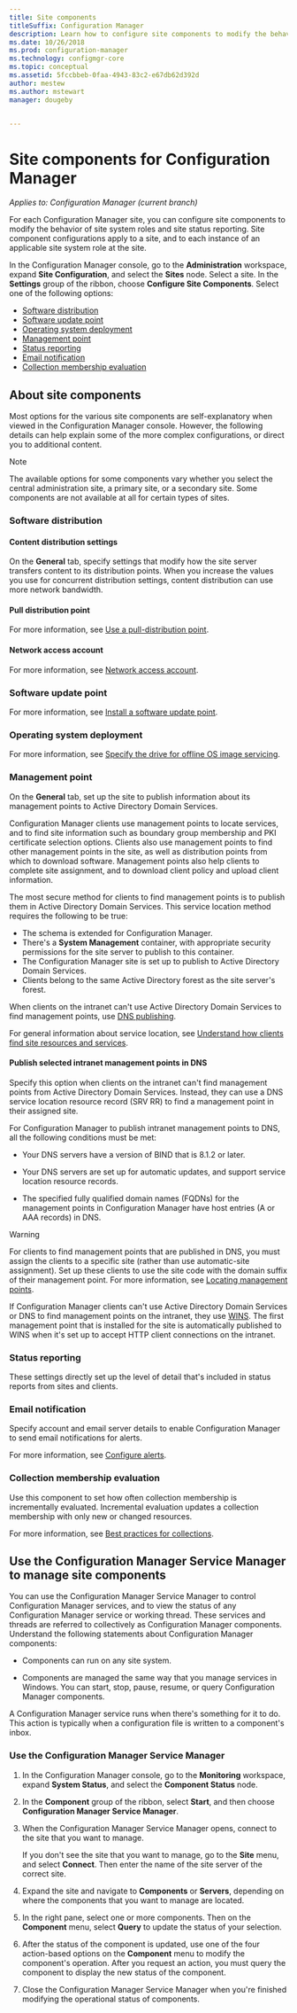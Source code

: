 ```yaml
---
title: Site components
titleSuffix: Configuration Manager
description: Learn how to configure site components to modify the behavior of site system roles and site status reporting.
ms.date: 10/26/2018
ms.prod: configuration-manager
ms.technology: configmgr-core
ms.topic: conceptual
ms.assetid: 5fccbbeb-0faa-4943-83c2-e67db62d392d
author: mestew
ms.author: mstewart
manager: dougeby


---
```


# Site components for Configuration Manager

*Applies to: Configuration Manager (current branch)*

For each Configuration Manager site, you can configure site components to modify the behavior of site system roles and site status reporting. Site component configurations apply to a site, and to each instance of an applicable site system role at the site.  

In the Configuration Manager console, go to the **Administration** workspace, expand **Site Configuration**, and select the **Sites** node. Select a site. In the **Settings** group of the ribbon, choose **Configure Site Components**. Select one of the following options:

- [Software distribution](#software-distribution)  
- [Software update point](#software-update-point) 
- [Operating system deployment](#operating-system-deployment)
- [Management point](#management-point)  
- [Status reporting](#status-reporting)  
- [Email notification](#email-notification)
- [Collection membership evaluation](#bkmk_colleval)


## About site components  

 Most options for the various site components are self-explanatory when viewed in the Configuration Manager console. However, the following details can help explain some of the more complex configurations, or direct you to additional content.  

> [!Note]  
> The available options for some components vary whether you select the central administration site, a primary site, or a secondary site. Some components are not available at all for certain types of sites.  



### Software distribution  

#### Content distribution settings
On the **General** tab, specify settings that modify how the site server transfers content to its distribution points. When you increase the values you use for concurrent distribution settings, content distribution can use more network bandwidth.  

#### Pull distribution point
For more information, see [Use a pull-distribution point](../../../plan-design/hierarchy/use-a-pull-distribution-point.md).

#### Network access account
For more information, see [Network access account](../../../plan-design/hierarchy/accounts.md#network-access-account).  


### Software update point  

For more information, see [Install a software update point](../../../../sum/get-started/install-a-software-update-point.md).  


### Operating system deployment

For more information, see [Specify the drive for offline OS image servicing](../../../../osd/get-started/manage-operating-system-images.md#bkmk_servicing-drive).


### Management point  

On the **General** tab, set up the site to publish information about its management points to Active Directory Domain Services.  

Configuration Manager clients use management points to locate services, and to find site information such as boundary group membership and PKI certificate selection options. Clients also use management points to find other management points in the site, as well as distribution points from which to download software. Management points also help clients to complete site assignment, and to download client policy and upload client information.  

The most secure method for clients to find management points is to publish them in Active Directory Domain Services. This service location method requires the following to be true:

- The schema is extended for Configuration Manager.
- There's a **System Management** container, with appropriate security permissions for the site server to publish to this container.
- The Configuration Manager site is set up to publish to Active Directory Domain Services.
- Clients belong to the same Active Directory forest as the site server's forest.  

When clients on the intranet can't use Active Directory Domain Services to find management points, use [DNS publishing](../../../plan-design/hierarchy/understand-how-clients-find-site-resources-and-services.md#bkmk_dns).  

For general information about service location, see [Understand how clients find site resources and services](../../../plan-design/hierarchy/understand-how-clients-find-site-resources-and-services.md).  


#### Publish selected intranet management points in DNS
Specify this option when clients on the intranet can't find management points from Active Directory Domain Services. Instead, they can use a DNS service location resource record (SRV RR) to find a management point in their assigned site.  

For Configuration Manager to publish intranet management points to DNS, all the following conditions must be met:  

-   Your DNS servers have a version of BIND that is 8.1.2 or later.  

-   Your DNS servers are set up for automatic updates, and support service location resource records.  

-   The specified fully qualified domain names (FQDNs) for the management points in Configuration Manager have host entries (A or AAA records) in DNS.  

> [!WARNING]  
>  For clients to find management points that are published in DNS, you must assign the clients to a specific site (rather than use automatic-site assignment). Set up these clients to use the site code with the domain suffix of their management point. For more information, see [Locating management points](../../../clients/deploy/assign-clients-to-a-site.md#locating-management-points).  

If Configuration Manager clients can't use Active Directory Domain Services or DNS to find management points on the intranet, they use [WINS](../../../plan-design/hierarchy/understand-how-clients-find-site-resources-and-services.md#bkmk_wins). The first management point that is installed for the site is automatically published to WINS when it's set up to accept HTTP client connections on the intranet.  


### Status reporting  

These settings directly set up the level of detail that's included in status reports from sites and clients.  


### Email notification  

Specify account and email server details to enable Configuration Manager to send email notifications for alerts.  

For more information, see [Configure alerts](../../manage/configure-alerts.md#configure-email-notification-for-alerts).


### <a name="bkmk_colleval"></a> Collection membership evaluation  

Use this component to set how often collection membership is incrementally evaluated. Incremental evaluation updates a collection membership with only new or changed resources.  

For more information, see [Best practices for collections](../../../clients/manage/collections/best-practices-for-collections.md).



##  <a name="BKMK_ServiceMgr"></a> Use the Configuration Manager Service Manager to manage site components  

You can use the Configuration Manager Service Manager to control Configuration Manager services, and to view the status of any Configuration Manager service or working thread. These services and threads are referred to collectively as Configuration Manager components. Understand the following statements about Configuration Manager components:  

-   Components can run on any site system.  

-   Components are managed the same way that you manage services in Windows. You can start, stop, pause, resume, or query Configuration Manager components.  

A Configuration Manager service runs when there's something for it to do. This action is typically when a configuration file is written to a component's inbox. 


### Use the Configuration Manager Service Manager  

1.  In the Configuration Manager console, go to the **Monitoring** workspace, expand **System Status**, and select the **Component Status** node.  

2.  In the **Component** group of the ribbon, select **Start**, and then choose **Configuration Manager Service Manager**.  

3.  When the Configuration Manager Service Manager opens, connect to the site that you want to manage.  

     If you don't see the site that you want to manage, go to the **Site** menu, and select **Connect**. Then enter the name of the site server of the correct site.  

4.  Expand the site and navigate to **Components** or **Servers**, depending on where the components that you want to manage are located.  

5.  In the right pane, select one or more components. Then on the **Component** menu, select **Query** to update the status of your selection.  

6.  After the status of the component is updated, use one of the four action-based options on the **Component** menu to modify the component's operation. After you request an action, you must query the component to display the new status of the component.  

7.  Close the Configuration Manager Service Manager when you're finished modifying the operational status of components.  
